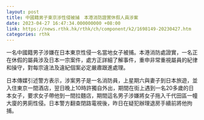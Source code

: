 ```yaml
---
layout: post
title: 中國籍男子東京涉性侵被捕　本港消防證實休假人員涉案
date: 2023-04-27 16:47:34.000000000 +08:00
link: https://news.rthk.hk/rthk/ch/component/k2/1698149-20230427.htm
categories: rthk
---
```


一名中國籍男子涉嫌在日本東京性侵一名當地女子被捕。本港消防處證實，一名正在休假的屬員涉及日本一宗案件，處方正詳細了解事件，重申非常重視屬員的紀律和操守，對每宗違法及違紀個案必定嚴肅跟進處理。

日本傳媒引述警方表示，涉案男子是一名消防員，上星期六與妻子到日本旅遊，並入住東京一間酒店，翌日晚上10時許獨自外出，期間在街上遇到一名20多歲的日本女子，要求女子帶他到一間拉麵店，期間這名男子涉嫌將女子拖入千代田區一幢大廈的男廁性侵。日本警方翻查閉路電視後，昨日在疑犯辦理退房手續前將他拘捕。

